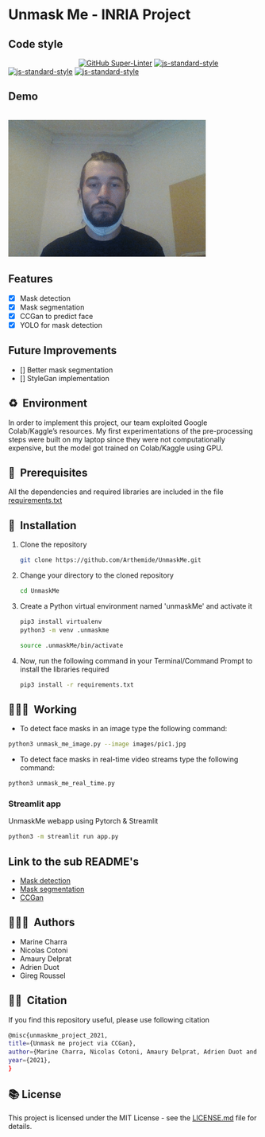 # Unmask Me - INRIA Project

## Code style

&nbsp;&nbsp;&nbsp;&nbsp;&nbsp;&nbsp;&nbsp;&nbsp;&nbsp;&nbsp;&nbsp;&nbsp;&nbsp;&nbsp;&nbsp;&nbsp;&nbsp;&nbsp;&nbsp;&nbsp;&nbsp;&nbsp;&nbsp;&nbsp;&nbsp;&nbsp;&nbsp;&nbsp;&nbsp;&nbsp;&nbsp;&nbsp;&nbsp;&nbsp;&nbsp;
[![GitHub Super-Linter](https://github.com/Arthemide/UnmaskMe/workflows/Lint%20Code%20Base/badge.svg)](https://github.com/marketplace/actions/super-linter)
[![js-standard-style](https://img.shields.io/badge/code%20style-standard-brightgreen.svg?style=flat)](https://github.com/feross/standard)
[![js-standard-style](https://img.shields.io/badge/deployed-heroku-blue.svg)](https://stormy-reaches-60483.herokuapp.com/)
[![js-standard-style](https://img.shields.io/badge/deployed%20version-1.0.0-green.svg)](https://stormy-reaches-60483.herokuapp.com/)

## Demo

&nbsp;&nbsp;&nbsp;&nbsp;&nbsp;&nbsp;&nbsp;&nbsp;&nbsp;&nbsp;&nbsp;&nbsp;&nbsp;&nbsp;&nbsp;&nbsp;&nbsp;&nbsp;&nbsp;&nbsp;&nbsp;&nbsp;&nbsp;&nbsp;&nbsp;&nbsp;&nbsp;&nbsp;&nbsp;&nbsp;&nbsp;&nbsp;&nbsp;&nbsp;&nbsp;
![Live Demo](https://github.com/Arthemide/UnmaskMe/blob/add-demo/images/demo.gif)

## Features

- [x] Mask detection
- [x] Mask segmentation
- [x] CCGan to predict face
- [x] YOLO for mask detection

## Future Improvements

- [] Better mask segmentation
- [] StyleGan implementation

## ♻️&nbsp; Environment

In order to implement this project, our team exploited Google Colab/Kaggle’s resources. My first experimentations of the pre-processing steps were built on my laptop since they were not computationally expensive, but the model got trained on Colab/Kaggle using GPU.

## 🔑&nbsp; Prerequisites

All the dependencies and required libraries are included in the file [requirements.txt](https://github.com/Arthemide/UnmaskMe/tree/dev/requirements.txt)

## 🚀&nbsp; Installation

1. Clone the repository

    ```bash
    git clone https://github.com/Arthemide/UnmaskMe.git
    ```

2. Change your directory to the cloned repository

    ```bash
    cd UnmaskMe
    ```

3. Create a Python virtual environment named 'unmaskMe' and activate it

    ```bash
    pip3 install virtualenv
    python3 -m venv .unmaskme
    ```

    ```bash
    source .unmaskMe/bin/activate
    ```

4. Now, run the following command in your Terminal/Command Prompt to install the libraries required

    ```bash
    pip3 install -r requirements.txt
    ```

## 🧑🏻‍💻&nbsp; Working

- To detect face masks in an image type the following command:

```bash
python3 unmask_me_image.py --image images/pic1.jpg
```

- To detect face masks in real-time video streams type the following command:

```bash
python3 unmask_me_real_time.py
```

### Streamlit app

UnmaskMe webapp using Pytorch & Streamlit

```bash
python3 -m streamlit run app.py
```

## Link to the sub README's

- [Mask detection](https://github.com/Arthemide/UnmaskMe/blob/dev/mask_detection/README.md)
- [Mask segmentation](https://github.com/Arthemide/UnmaskMe/blob/dev/mask_segmentation/README.md)
- [CCGan](https://github.com/Arthemide/UnmaskMe/blob/dev/ccgan/README.md)

<!-- ## 📖&nbsp; References

### Mask detection

### Mask segmentation

### CcgaN -->

## 🙋🏻‍♂️&nbsp; Authors

- Marine Charra
- Nicolas Cotoni
- Amaury Delprat
- Adrien Duot
- Gireg Roussel

## ✍🏼&nbsp; Citation

If you find this repository useful, please use following citation

```bash
@misc{unmaskme_project_2021,
title={Unmask me project via CCGan},
author={Marine Charra, Nicolas Cotoni, Amaury Delprat, Adrien Duot and Gireg Roussel},
year={2021},
}
```

## 📚 License

This project is licensed under the MIT License - see the [LICENSE.md](LICENSE) file for details.
